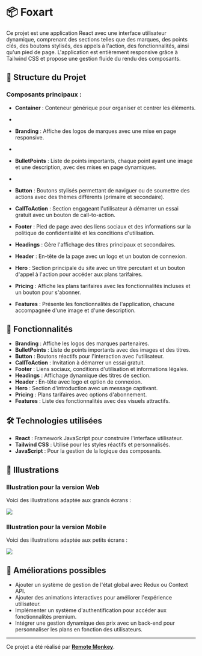 # 📦 Foxart

Ce projet est une application React avec une interface utilisateur dynamique, comprenant des sections telles que des marques, des points clés, des boutons stylisés, des appels à l'action, des fonctionnalités, ainsi qu'un pied de page. L'application est entièrement responsive grâce à Tailwind CSS et propose une gestion fluide du rendu des composants.

## 📁 Structure du Projet

### Composants principaux :
- **Container** : Conteneur générique pour organiser et centrer les éléments.
- 
- **Branding** : Affiche des logos de marques avec une mise en page responsive.
- 
- **BulletPoints** : Liste de points importants, chaque point ayant une image et une description, avec des mises en page dynamiques.
- 
- **Button** : Boutons stylisés permettant de naviguer ou de soumettre des actions avec des thèmes différents (primaire et secondaire).

- **CallToAction** : Section engageant l'utilisateur à démarrer un essai gratuit avec un bouton de call-to-action.

- **Footer** : Pied de page avec des liens sociaux et des informations sur la politique de confidentialité et les conditions d'utilisation.

- **Headings** : Gère l'affichage des titres principaux et secondaires.

- **Header** : En-tête de la page avec un logo et un bouton de connexion.

- **Hero** : Section principale du site avec un titre percutant et un bouton d'appel à l'action pour accéder aux plans tarifaires.

- **Pricing** : Affiche les plans tarifaires avec les fonctionnalités incluses et un bouton pour s'abonner.

- **Features** : Présente les fonctionnalités de l'application, chacune accompagnée d'une image et d'une description.

## 🎨 Fonctionnalités
- **Branding** : Affiche les logos des marques partenaires.
- **BulletPoints** : Liste de points importants avec des images et des titres.
- **Button** : Boutons réactifs pour l'interaction avec l'utilisateur.
- **CallToAction** : Invitation à démarrer un essai gratuit.
- **Footer** : Liens sociaux, conditions d'utilisation et informations légales.
- **Headings** : Affichage dynamique des titres de section.
- **Header** : En-tête avec logo et option de connexion.
- **Hero** : Section d'introduction avec un message captivant.
- **Pricing** : Plans tarifaires avec options d'abonnement.
- **Features** : Liste des fonctionnalités avec des visuels attractifs.

## 🛠️ Technologies utilisées
- **React** : Framework JavaScript pour construire l'interface utilisateur.
- **Tailwind CSS** : Utilisé pour les styles réactifs et personnalisés.
- **JavaScript** : Pour la gestion de la logique des composants.

## 📸 Illustrations

### Illustration pour la version Web
Voici des illustrations adaptée aux grands écrans :

![](1.png)

### Illustration pour la version Mobile
Voici des illustrations adaptée aux petits écrans :

![](Mobile1.png)

## 📌 Améliorations possibles
- Ajouter un système de gestion de l'état global avec Redux ou Context API.
- Ajouter des animations interactives pour améliorer l'expérience utilisateur.
- Implémenter un système d'authentification pour accéder aux fonctionnalités premium.
- Intégrer une gestion dynamique des prix avec un back-end pour personnaliser les plans en fonction des utilisateurs.

---

Ce projet a été réalisé par **[Remote Monkey](https://www.youtube.com/watch?v=1oGo9QYpAMU)**.
